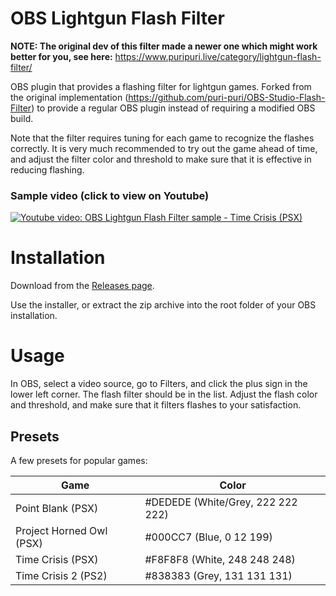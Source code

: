 # OBS Lightgun Flash Filter

**NOTE: The original dev of this filter made a newer one which might work better for you, see here:** https://www.puripuri.live/category/lightgun-flash-filter/

OBS plugin that provides a flashing filter for lightgun games. Forked from the original implementation (https://github.com/puri-puri/OBS-Studio-Flash-Filter)
to provide a regular OBS plugin instead of requiring a modified OBS build.

Note that the filter requires tuning for each game to recognize the flashes correctly. It is very much recommended to try out the game ahead of time,
and adjust the filter color and threshold to make sure that it is effective in reducing flashing.

### Sample video (click to view on Youtube)

[![Youtube video: OBS Lightgun Flash Filter sample - Time Crisis (PSX)](https://img.youtube.com/vi/dI5os4Ajf4o/0.jpg)](https://www.youtube.com/watch?v=dI5os4Ajf4o)

# Installation

Download from the [Releases page](https://github.com/mooware/OBS-Studio-Flash-Filter/releases).

Use the installer, or extract the zip archive into the root folder of your OBS installation.

# Usage

In OBS, select a video source, go to Filters, and click the plus sign in the lower left corner. The flash filter should be in the list.
Adjust the flash color and threshold, and make sure that it filters flashes to your satisfaction.

## Presets

A few presets for popular games:

| Game                     | Color                               |
| ------------------------ | ----------------------------------- |
| Point Blank (PSX)        | #DEDEDE (White/Grey, 222 222 222) |
| Project Horned Owl (PSX) | #000CC7 (Blue,	0 12 199)          |
| Time Crisis (PSX)        | #F8F8F8 (White, 248 248 248)      |
| Time Crisis 2 (PS2)      | #838383 (Grey, 131 131 131)       |
